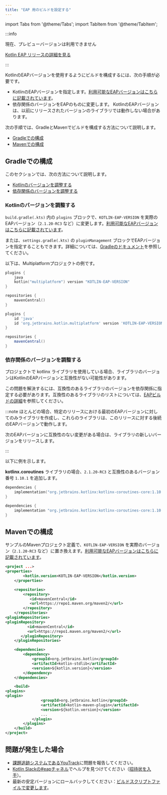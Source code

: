 ```yaml
---
title: "EAP 用のビルドを設定する"
---
```

import Tabs from '@theme/Tabs';
import TabItem from '@theme/TabItem';

:::info
<p>
   現在、プレビューバージョンは利用できません
</p>
    <!-- <p>Latest Kotlin EAP release: <strong>2.1.20-RC3</strong></p> -->
<p>
   <a href="eap#build-details">Kotlin EAP リリースの詳細を見る</a>
</p>

:::

KotlinのEAPバージョンを使用するようにビルドを構成するには、次の手順が必要です。

* KotlinのEAPバージョンを指定します。[利用可能なEAPバージョンはこちらに記載されています](eap#build-details)。
* 依存関係のバージョンをEAPのものに変更します。
KotlinのEAPバージョンは、以前にリリースされたバージョンのライブラリでは動作しない場合があります。

次の手順では、GradleとMavenでビルドを構成する方法について説明します。

* [Gradleでの構成](#configure-in-gradle)
* [Mavenでの構成](#configure-in-maven)

## Gradleでの構成

このセクションでは、次の方法について説明します。

* [Kotlinのバージョンを調整する](#adjust-the-kotlin-version)
* [依存関係のバージョンを調整する](#adjust-versions-in-dependencies)

### Kotlinのバージョンを調整する

`build.gradle(.kts)` 内の `plugins` ブロックで、`KOTLIN-EAP-VERSION` を実際のEAPバージョン（`2.1.20-RC3` など）に変更します。[利用可能なEAPバージョンはこちらに記載されています](eap#build-details)。

または、`settings.gradle(.kts)` の `pluginManagement` ブロックでEAPバージョンを指定することもできます。詳細については、[Gradleのドキュメント](https://docs.gradle.org/current/userguide/plugins.html#sec:plugin_version_management)を参照してください。

以下は、Multiplatformプロジェクトの例です。

<Tabs groupId="build-script">
<TabItem value="kotlin" label="Kotlin" default>

```kotlin
plugins {
    java
    kotlin("multiplatform") version "KOTLIN-EAP-VERSION"
}

repositories {
    mavenCentral()
}
```

</TabItem>
<TabItem value="groovy" label="Groovy" default>

```groovy
plugins {
    id 'java'
    id 'org.jetbrains.kotlin.multiplatform' version 'KOTLIN-EAP-VERSION'
}

repositories {
    mavenCentral()
}
```

</TabItem>
</Tabs>

### 依存関係のバージョンを調整する

プロジェクトで kotlinx ライブラリを使用している場合、ライブラリのバージョンはKotlinのEAPバージョンと互換性がない可能性があります。

この問題を解決するには、互換性のあるライブラリのバージョンを依存関係に指定する必要があります。互換性のあるライブラリのリストについては、[EAPビルドの詳細](eap#build-details)を参照してください。

:::note
ほとんどの場合、特定のリリースにおける最初のEAPバージョンに対してのみライブラリを作成し、これらのライブラリは、このリリースに対する後続のEAPバージョンで動作します。

次のEAPバージョンに互換性のない変更がある場合は、ライブラリの新しいバージョンをリリースします。

:::

以下に例を示します。

**kotlinx.coroutines** ライブラリの場合、`2.1.20-RC3` と互換性のあるバージョン番号 `1.10.1` を追加します。

<Tabs groupId="build-script">
<TabItem value="kotlin" label="Kotlin" default>

```kotlin
dependencies {
    implementation("org.jetbrains.kotlinx:kotlinx-coroutines-core:1.10.1")
}
```

</TabItem>
<TabItem value="groovy" label="Groovy" default>

```groovy
dependencies {
    implementation "org.jetbrains.kotlinx:kotlinx-coroutines-core:1.10.1"
}
```

</TabItem>
</Tabs>

## Mavenでの構成

サンプルのMavenプロジェクト定義で、`KOTLIN-EAP-VERSION` を実際のバージョン（`2.1.20-RC3` など）に置き換えます。[利用可能なEAPバージョンはこちらに記載されています](eap#build-details)。

```xml
<project ...>
<properties>
        <kotlin.version>KOTLIN-EAP-VERSION</kotlin.version>
    </properties>

    <repositories>
        <repository>
           <id>mavenCentral</id>
           <url>https://repo1.maven.org/maven2/</url>
        </repository>
    </repositories>
<pluginRepositories>
<pluginRepository>
          <id>mavenCentral</id>
          <url>https://repo1.maven.org/maven2/</url>
       </pluginRepository>
    </pluginRepositories>

    <dependencies>
        <dependency>
            <groupId>org.jetbrains.kotlin</groupId>
            <artifactId>kotlin-stdlib</artifactId>
            <version>${kotlin.version}</version>
        </dependency>
    </dependencies>

    <build>
<plugins>
<plugin>
                <groupId>org.jetbrains.kotlin</groupId>
                <artifactId>kotlin-maven-plugin</artifactId>
                <version>${kotlin.version}</version>
                ...
            </plugin>
        </plugins>
    </build>
</project>
```

## 問題が発生した場合

* [課題追跡システムであるYouTrack](https://kotl.in/issue)に問題を報告してください。
* [Kotlin Slackの#eapチャネル](https://app.slack.com/client/T09229ZC6/C0KLZSCHF)でヘルプを見つけてください（[招待状を入手](https://surveys.jetbrains.com/s3/kotlin-slack-sign-up)）。
* 最新の安定バージョンにロールバックしてください：[ビルドスクリプトファイルで変更します](#adjust-the-kotlin-version)。
  ```